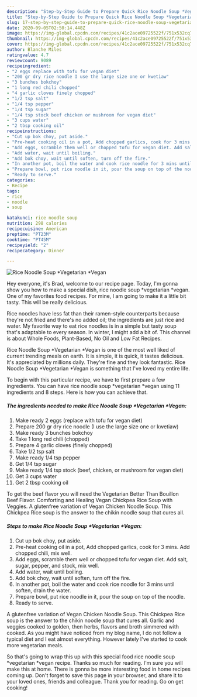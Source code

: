```yaml
---
description: "Step-by-Step Guide to Prepare Quick Rice Noodle Soup *Vegetarian *Vegan"
title: "Step-by-Step Guide to Prepare Quick Rice Noodle Soup *Vegetarian *Vegan"
slug: 17-step-by-step-guide-to-prepare-quick-rice-noodle-soup-vegetarian-vegan
date: 2020-09-05T02:50:14.448Z
image: https://img-global.cpcdn.com/recipes/41c2ace09725522f/751x532cq70/rice-noodle-soup-vegetarian-vegan-recipe-main-photo.jpg
thumbnail: https://img-global.cpcdn.com/recipes/41c2ace09725522f/751x532cq70/rice-noodle-soup-vegetarian-vegan-recipe-main-photo.jpg
cover: https://img-global.cpcdn.com/recipes/41c2ace09725522f/751x532cq70/rice-noodle-soup-vegetarian-vegan-recipe-main-photo.jpg
author: Blanche Miles
ratingvalue: 4.7
reviewcount: 9089
recipeingredient:
- "2 eggs replace with tofu for vegan diet"
- "200 gr dry rice noodle I use the large size one or kwetiaw"
- "3 bunches bokchoy"
- "1 long red chili chopped"
- "4 garlic cloves finely chopped"
- "1/2 tsp salt"
- "1/4 tsp pepper"
- "1/4 tsp sugar"
- "1/4 tsp stock beef chicken or mushroom for vegan diet"
- "3 cups water"
- "2 tbsp cooking oil"
recipeinstructions:
- "Cut up bok choy, put aside."
- "Pre-heat cooking oil in a pot, Add chopped garlics, cook for 3 mins. Add chopped chili, mix well."
- "Add eggs, scramble them well or chopped tofu for vegan diet. Add salt, sugar, pepper, and stock, mix well."
- "Add water, wait until boiling."
- "Add bok choy, wait until soften, turn off the fire."
- "In another pot, boil the water and cook rice noodle for 3 mins until soften, drain the water."
- "Prepare bowl, put rice noodle in it, pour the soup on top of the noodle."
- "Ready to serve."
categories:
- Recipe
tags:
- rice
- noodle
- soup

katakunci: rice noodle soup 
nutrition: 298 calories
recipecuisine: American
preptime: "PT23M"
cooktime: "PT45M"
recipeyield: "2"
recipecategory: Dinner

---
```



![Rice Noodle Soup *Vegetarian *Vegan](https://img-global.cpcdn.com/recipes/41c2ace09725522f/751x532cq70/rice-noodle-soup-vegetarian-vegan-recipe-main-photo.jpg)

Hey everyone, it's Brad, welcome to our recipe page. Today, I'm gonna show you how to make a special dish, rice noodle soup *vegetarian *vegan. One of my favorites food recipes. For mine, I am going to make it a little bit tasty. This will be really delicious.

Rice noodles have less fat than their ramen-style counterparts because they&#39;re not fried and there&#39;s no added oil; the ingredients are just rice and water. My favorite way to eat rice noodles is in a simple but tasty soup that&#39;s adaptable to every season. In winter, I might add a bit of. This channel is about Whole Foods, Plant-Based, No Oil and Low Fat Recipes.

Rice Noodle Soup *Vegetarian *Vegan is one of the most well liked of current trending meals on earth. It is simple, it is quick, it tastes delicious. It's appreciated by millions daily. They're fine and they look fantastic. Rice Noodle Soup *Vegetarian *Vegan is something that I've loved my entire life.


To begin with this particular recipe, we have to first prepare a few ingredients. You can have rice noodle soup *vegetarian *vegan using 11 ingredients and 8 steps. Here is how you can achieve that.

<!--inarticleads1-->

##### The ingredients needed to make Rice Noodle Soup *Vegetarian *Vegan:

1. Make ready 2 eggs (replace with tofu for vegan diet)
1. Prepare 200 gr dry rice noodle (I use the large size one or kwetiaw)
1. Make ready 3 bunches bokchoy
1. Take 1 long red chili (chopped)
1. Prepare 4 garlic cloves (finely chopped)
1. Take 1/2 tsp salt
1. Make ready 1/4 tsp pepper
1. Get 1/4 tsp sugar
1. Make ready 1/4 tsp stock (beef, chicken, or mushroom for vegan diet)
1. Get 3 cups water
1. Get 2 tbsp cooking oil


To get the beef flavor you will need the Vegetarian Better Than Bouillon Beef Flavor. Comforting and Healing Vegan Chickpea Rice Soup with Veggies. A glutenfree variation of Vegan Chicken Noodle Soup. This Chickpea Rice soup is the answer to the chikin noodle soup that cures all. 

<!--inarticleads2-->

##### Steps to make Rice Noodle Soup *Vegetarian *Vegan:

1. Cut up bok choy, put aside.
1. Pre-heat cooking oil in a pot, Add chopped garlics, cook for 3 mins. Add chopped chili, mix well.
1. Add eggs, scramble them well or chopped tofu for vegan diet. Add salt, sugar, pepper, and stock, mix well.
1. Add water, wait until boiling.
1. Add bok choy, wait until soften, turn off the fire.
1. In another pot, boil the water and cook rice noodle for 3 mins until soften, drain the water.
1. Prepare bowl, put rice noodle in it, pour the soup on top of the noodle.
1. Ready to serve.


A glutenfree variation of Vegan Chicken Noodle Soup. This Chickpea Rice soup is the answer to the chikin noodle soup that cures all. Garlic and veggies cooked to golden, then herbs, flavors and broth simmered with cooked. As you might have noticed from my blog name, I do not follow a typical diet and I eat almost everything. However lately I&#39;ve started to cook more vegetarian meals. 

So that's going to wrap this up with this special food rice noodle soup *vegetarian *vegan recipe. Thanks so much for reading. I'm sure you will make this at home. There is gonna be more interesting food in home recipes coming up. Don't forget to save this page in your browser, and share it to your loved ones, friends and colleague. Thank you for reading. Go on get cooking!
